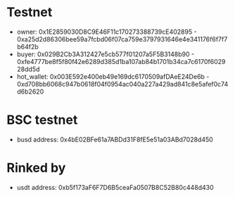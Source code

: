# Testnet

- owner: 0x1E2859030D8C9E46F11c170273388739cE402895 - 0xa25d2d86306bee59a7fcbd06f07ca759e3797931646e4e341176f6f7f7b64f2b
- buyer: 0x029B2Cb3A312427e5cb577f01207a5F5B3148b90 - 0xfe4777be8f5f80f42e6289d385d1ba107ab84b1701b34ca7c6170f602928dd5d
- hot_wallet: 0x003E592e400eb49e169dc6170509afDAeE24De6b - 0xd708bb6068c947b0618f04f0954ac040a227a429ad841c8e5afef0c74d6b2620

# BSC testnet

- busd address: 0x4bE02BFe61a7ABDd31F8fE5e51a03ABd7028d450

# Rinked by

- usdt address: 0xb5f173aF6F7D6B5ceaFa0507B8C52B80c448d430
